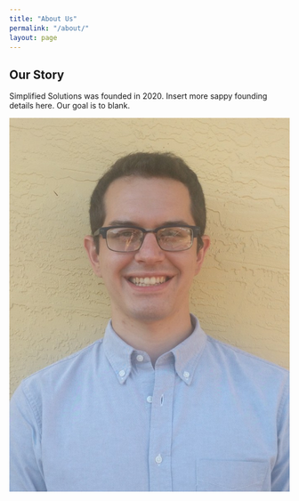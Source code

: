 ```yaml
---
title: "About Us"
permalink: "/about/"
layout: page
---
```


## Our Story 

Simplified Solutions was founded in 2020. Insert more sappy founding details here. Our goal is to blank. 

![CarlosPic](assets/linkedin_photo.jpg)

